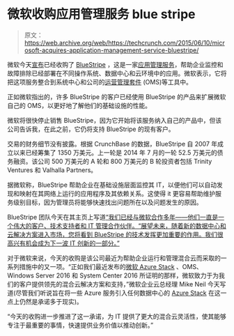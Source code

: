 # 微软收购应用管理服务 blue stripe 

> 原文：<https://web.archive.org/web/https://techcrunch.com/2015/06/10/microsoft-acquires-application-management-service-bluestripe/>

微软今天[宣布](https://web.archive.org/web/20221206011934/https://blogs.microsoft.com/blog/2015/06/10/microsoft-acquires-bluestripe-to-help-customers-improve-application-visibility-and-management-across-the-datacenter-and-cloud/)已经收购了 [BlueStripe](https://web.archive.org/web/20221206011934/http://bluestripe.com/) ，这是一家[应用管理服务](https://web.archive.org/web/20221206011934/http://www.zdnet.com/article/bluestripe-digs-in-to-get-the-facts-for-application-performance-management/)，帮助企业监控和故障排除已经部署在不同操作系统、数据中心和云环境中的应用。微软表示，它将把这项服务整合到系统中心和公司的[运营管理套件](https://web.archive.org/web/20221206011934/http://www.microsoft.com/en-us/server-cloud/operations-management-suite/overview.aspx) (OMS)等工具中。

正如微软指出的，许多 BlueStripe 的客户已经使用 BlueStripe 的产品来扩展微软自己的 OMS，以更好地了解他们的基础设施的性能。

微软将很快停止销售 BlueStripe，因为它开始将该服务纳入自己的产品中，但该公司告诉我，在此之前，它仍将支持 BlueStripe 的现有客户。

交易的财务细节没有披露。根据 CrunchBase 的数据，BlueStripe 自 2007 年成立以来已经筹集了 1350 万美元。上一轮是 2014 年 7 月的一轮 52.5 万美元的债务融资。该公司 500 万美元的 A 轮和 800 万美元的 B 轮投资者包括 Trinity Ventures 和 Valhalla Partners。

据微软称，BlueStripe 帮助企业在基础设施层面监控其 IT，以便他们可以自动发现和映射在其网络上运行的应用程序及其依赖关系。这使得 it 更容易帮助维护服务级别目标，因为管理员将能够快速找出问题所在以及问题发生的原因。

BlueStripe 团队今天在其主页上写道[“我们已经与微软合作多年——他们一直是一个伟大的客户、技术支持者和 IT 管理合作伙伴。“展望未来，随着新的数据中心和云解决方案进入市场，您将看到 BlueStripe 的技术发挥更加重要的作用。我们很高兴有机会成为下一波 IT 创新的一部分。”](https://web.archive.org/web/20221206011934/http://bluestripe.com/)

对于微软来说，今天的收购是该公司最近为帮助企业运行和管理混合云而采取的一系列措施中的又一项。“正如我们最近发布的[微软 Azure Stack](https://web.archive.org/web/20221206011934/http://www.microsoft.com/en-us/server-cloud/products/azure-in-your-datacenter/) 、OMS、Windows Server 2016 和 System Center 2016 所证明的那样，微软致力于为我们的客户提供领先的混合云解决方案和支持，”微软企业云总经理 Mike Neil 今天写道(尽管我们听说旨在将一些 Azure 服务引入任何数据中心的 [Azure Stack](https://web.archive.org/web/20221206011934/https://beta.techcrunch.com/2015/05/04/microsoft-wants-to-bring-azure-to-your-data-center/) 在这一点上仍然是承诺多于现实)。

“今天的收购进一步推进了这一承诺，为 IT 提供了更大的混合云灵活性，使其能够专注于最重要的事情，快速提供业务价值以推动创新。”